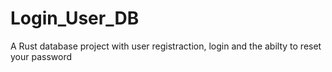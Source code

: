 # Login_User_DB
A Rust database project with user registraction, login and the abilty to reset your password
